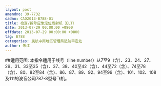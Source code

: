 ```yaml
---
layout: post
amendno: 39-7732
cadno: CAD2013-B788-01
title: 检查/拆除应急定位发射机（ELT）
date: 2013-07-29 00:00:00 +0800
effdate: 2013-07-29 00:00:00 +0800
tag: B788
categories: 民航中南地区管理局适航审定处
author: 朱江
---
```


##适用范围:
本指令适用于线号（line number）从7至9（含）、23、24、27、29、31、33至35（含）、37、38、40至42（含）、44至72（含）、74至78（含）、80、82至84（含）、86、87、89、92、94至99（含）、101、102、108及111的波音公司787-8型号飞机。

